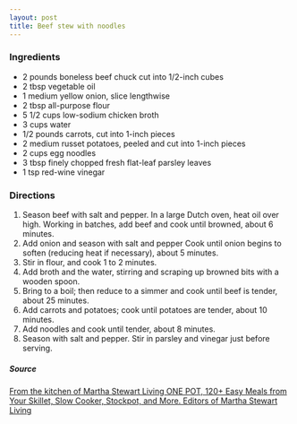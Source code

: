 ```yaml
---
layout: post
title: Beef stew with noodles
---
```


### Ingredients
- 2 pounds boneless beef chuck cut into 1/2-inch cubes
- 2 tbsp vegetable oil
- 1 medium yellow onion, slice lengthwise
- 2 tbsp all-purpose flour
- 5 1/2 cups low-sodium chicken broth
- 3 cups water
- 1/2 pounds carrots, cut into 1-inch pieces
- 2 medium russet potatoes, peeled and cut into 1-inch pieces
- 2 cups egg noodles
- 3 tbsp finely chopped fresh flat-leaf parsley leaves
- 1 tsp red-wine vinegar

### Directions
1. Season beef with salt and pepper. In a large Dutch oven, heat oil over high. Working in batches, add beef and cook until browned, about 6 minutes. 
2. Add onion and season with salt and pepper Cook until onion begins to soften (reducing heat if necessary), about 5 minutes. 
3. Stir in flour, and cook 1 to 2 minutes.
4. Add broth and the water, stirring and scraping up browned bits with a wooden spoon.
5. Bring to a boil; then reduce to a simmer and cook until beef is tender, about 25 minutes.
6. Add carrots and potatoes; cook until potatoes are tender, about 10 minutes.
7. Add noodles and cook until tender, about 8 minutes.
8. Season with salt and pepper. Stir in parsley and vinegar just before serving.

##### Source
[From the kitchen of Martha Stewart Living ONE POT, 120+ Easy Meals from Your Skillet, Slow Cooker, Stockpot, and More. Editors of Martha Stewart Living](https://martha.com/products/one-pot-120-easy-meals-from-your-skillet-slow-cooker-stockpot-and-more-a-cookbook)